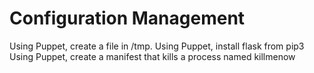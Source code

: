# Configuration Management
Using Puppet, create a file in /tmp.
Using Puppet, install flask from pip3
Using Puppet, create a manifest that kills a process named killmenow
